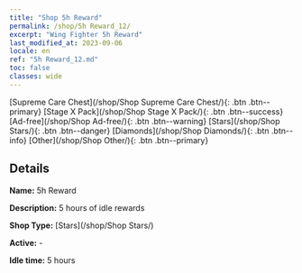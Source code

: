 ```yaml
---
title: "Shop 5h Reward"
permalink: /shop/5h Reward_12/
excerpt: "Wing Fighter 5h Reward"
last_modified_at: 2023-09-06
locale: en
ref: "5h Reward_12.md"
toc: false
classes: wide
---
```



  [Supreme Care Chest](/shop/Shop Supreme Care Chest/){: .btn .btn--primary}   [Stage X Pack](/shop/Shop Stage X Pack/){: .btn .btn--success}   [Ad-free](/shop/Shop Ad-free/){: .btn .btn--warning}   [Stars](/shop/Shop Stars/){: .btn .btn--danger}   [Diamonds](/shop/Shop Diamonds/){: .btn .btn--info}   [Other](/shop/Shop Other/){: .btn .btn--primary} 

## Details

 **Name:** 5h Reward 

 **Description:** 5 hours of idle rewards

 **Shop Type:** [Stars](/shop/Shop Stars/)

 **Active:** - 

 **Idle time:** 5 hours 


